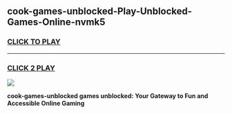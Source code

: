 
## cook-games-unblocked-Play-Unblocked-Games-Online-nvmk5
<h3>
<a href="https://premium76.site?title=cook-games-unblocked&ref=24A">CLICK TO PLAY</a></h3>
<hr>

<h3>
<a href="https://premium76.site?title=cook-games-unblocked&ref=24A">CLICK 2 PLAY</a>
  
</h3>

<a href="https://premium76.site?title=cook-games-unblocked&ref=24A"><img src="https://clearcache.store/games.png"></a>


**cook-games-unblocked games unblocked: Your Gateway to Fun and Accessible Online Gaming**
